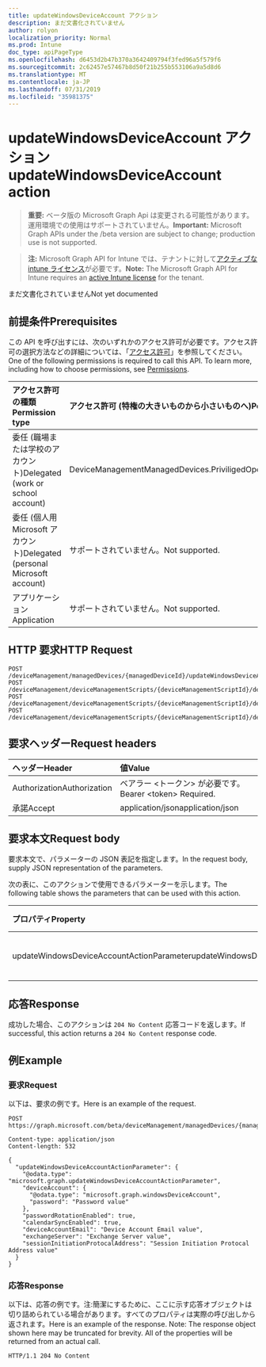 ```yaml
---
title: updateWindowsDeviceAccount アクション
description: まだ文書化されていません
author: rolyon
localization_priority: Normal
ms.prod: Intune
doc_type: apiPageType
ms.openlocfilehash: d6453d2b47b370a3642409794f3fed96a5f579f6
ms.sourcegitcommit: 2c62457e57467b8d50f21b255b553106a9a5d8d6
ms.translationtype: MT
ms.contentlocale: ja-JP
ms.lasthandoff: 07/31/2019
ms.locfileid: "35981375"
---
```

# <a name="updatewindowsdeviceaccount-action"></a><span data-ttu-id="30481-103">updateWindowsDeviceAccount アクション</span><span class="sxs-lookup"><span data-stu-id="30481-103">updateWindowsDeviceAccount action</span></span>

> <span data-ttu-id="30481-104">**重要:** ベータ版の Microsoft Graph Api は変更される可能性があります。運用環境での使用はサポートされていません。</span><span class="sxs-lookup"><span data-stu-id="30481-104">**Important:** Microsoft Graph APIs under the /beta version are subject to change; production use is not supported.</span></span>

> <span data-ttu-id="30481-105">**注:** Microsoft Graph API for Intune では、テナントに対して[アクティブな intune ライセンス](https://go.microsoft.com/fwlink/?linkid=839381)が必要です。</span><span class="sxs-lookup"><span data-stu-id="30481-105">**Note:** The Microsoft Graph API for Intune requires an [active Intune license](https://go.microsoft.com/fwlink/?linkid=839381) for the tenant.</span></span>

<span data-ttu-id="30481-106">まだ文書化されていません</span><span class="sxs-lookup"><span data-stu-id="30481-106">Not yet documented</span></span>

## <a name="prerequisites"></a><span data-ttu-id="30481-107">前提条件</span><span class="sxs-lookup"><span data-stu-id="30481-107">Prerequisites</span></span>
<span data-ttu-id="30481-p101">この API を呼び出すには、次のいずれかのアクセス許可が必要です。アクセス許可の選択方法などの詳細については、「[アクセス許可](/graph/permissions-reference)」を参照してください。</span><span class="sxs-lookup"><span data-stu-id="30481-p101">One of the following permissions is required to call this API. To learn more, including how to choose permissions, see [Permissions](/graph/permissions-reference).</span></span>

|<span data-ttu-id="30481-110">アクセス許可の種類</span><span class="sxs-lookup"><span data-stu-id="30481-110">Permission type</span></span>|<span data-ttu-id="30481-111">アクセス許可 (特権の大きいものから小さいものへ)</span><span class="sxs-lookup"><span data-stu-id="30481-111">Permissions (from most to least privileged)</span></span>|
|:---|:---|
|<span data-ttu-id="30481-112">委任 (職場または学校のアカウント)</span><span class="sxs-lookup"><span data-stu-id="30481-112">Delegated (work or school account)</span></span>|<span data-ttu-id="30481-113">DeviceManagementManagedDevices.PriviligedOperation.All</span><span class="sxs-lookup"><span data-stu-id="30481-113">DeviceManagementManagedDevices.PriviligedOperation.All</span></span>|
|<span data-ttu-id="30481-114">委任 (個人用 Microsoft アカウント)</span><span class="sxs-lookup"><span data-stu-id="30481-114">Delegated (personal Microsoft account)</span></span>|<span data-ttu-id="30481-115">サポートされていません。</span><span class="sxs-lookup"><span data-stu-id="30481-115">Not supported.</span></span>|
|<span data-ttu-id="30481-116">アプリケーション</span><span class="sxs-lookup"><span data-stu-id="30481-116">Application</span></span>|<span data-ttu-id="30481-117">サポートされていません。</span><span class="sxs-lookup"><span data-stu-id="30481-117">Not supported.</span></span>|

## <a name="http-request"></a><span data-ttu-id="30481-118">HTTP 要求</span><span class="sxs-lookup"><span data-stu-id="30481-118">HTTP Request</span></span>
<!-- {
  "blockType": "ignored"
}
-->
``` http
POST /deviceManagement/managedDevices/{managedDeviceId}/updateWindowsDeviceAccount
POST /deviceManagement/deviceManagementScripts/{deviceManagementScriptId}/deviceRunStates/{deviceManagementScriptDeviceStateId}/managedDevice/updateWindowsDeviceAccount
POST /deviceManagement/deviceManagementScripts/{deviceManagementScriptId}/deviceRunStates/{deviceManagementScriptDeviceStateId}/managedDevice/users/{userId}/managedDevices/{managedDeviceId}/updateWindowsDeviceAccount
POST /deviceManagement/deviceManagementScripts/{deviceManagementScriptId}/deviceRunStates/{deviceManagementScriptDeviceStateId}/managedDevice/detectedApps/{detectedAppId}/managedDevices/{managedDeviceId}/updateWindowsDeviceAccount
```

## <a name="request-headers"></a><span data-ttu-id="30481-119">要求ヘッダー</span><span class="sxs-lookup"><span data-stu-id="30481-119">Request headers</span></span>
|<span data-ttu-id="30481-120">ヘッダー</span><span class="sxs-lookup"><span data-stu-id="30481-120">Header</span></span>|<span data-ttu-id="30481-121">値</span><span class="sxs-lookup"><span data-stu-id="30481-121">Value</span></span>|
|:---|:---|
|<span data-ttu-id="30481-122">Authorization</span><span class="sxs-lookup"><span data-stu-id="30481-122">Authorization</span></span>|<span data-ttu-id="30481-123">ベアラー &lt;トークン&gt; が必要です。</span><span class="sxs-lookup"><span data-stu-id="30481-123">Bearer &lt;token&gt; Required.</span></span>|
|<span data-ttu-id="30481-124">承諾</span><span class="sxs-lookup"><span data-stu-id="30481-124">Accept</span></span>|<span data-ttu-id="30481-125">application/json</span><span class="sxs-lookup"><span data-stu-id="30481-125">application/json</span></span>|

## <a name="request-body"></a><span data-ttu-id="30481-126">要求本文</span><span class="sxs-lookup"><span data-stu-id="30481-126">Request body</span></span>
<span data-ttu-id="30481-127">要求本文で、パラメーターの JSON 表記を指定します。</span><span class="sxs-lookup"><span data-stu-id="30481-127">In the request body, supply JSON representation of the parameters.</span></span>

<span data-ttu-id="30481-128">次の表に、このアクションで使用できるパラメーターを示します。</span><span class="sxs-lookup"><span data-stu-id="30481-128">The following table shows the parameters that can be used with this action.</span></span>

|<span data-ttu-id="30481-129">プロパティ</span><span class="sxs-lookup"><span data-stu-id="30481-129">Property</span></span>|<span data-ttu-id="30481-130">型</span><span class="sxs-lookup"><span data-stu-id="30481-130">Type</span></span>|<span data-ttu-id="30481-131">説明</span><span class="sxs-lookup"><span data-stu-id="30481-131">Description</span></span>|
|:---|:---|:---|
|<span data-ttu-id="30481-132">updateWindowsDeviceAccountActionParameter</span><span class="sxs-lookup"><span data-stu-id="30481-132">updateWindowsDeviceAccountActionParameter</span></span>|[<span data-ttu-id="30481-133">updateWindowsDeviceAccountActionParameter</span><span class="sxs-lookup"><span data-stu-id="30481-133">updateWindowsDeviceAccountActionParameter</span></span>](../resources/intune-devices-updatewindowsdeviceaccountactionparameter.md)|<span data-ttu-id="30481-134">まだ文書化されていません</span><span class="sxs-lookup"><span data-stu-id="30481-134">Not yet documented</span></span>|



## <a name="response"></a><span data-ttu-id="30481-135">応答</span><span class="sxs-lookup"><span data-stu-id="30481-135">Response</span></span>
<span data-ttu-id="30481-136">成功した場合、このアクションは `204 No Content` 応答コードを返します。</span><span class="sxs-lookup"><span data-stu-id="30481-136">If successful, this action returns a `204 No Content` response code.</span></span>

## <a name="example"></a><span data-ttu-id="30481-137">例</span><span class="sxs-lookup"><span data-stu-id="30481-137">Example</span></span>

### <a name="request"></a><span data-ttu-id="30481-138">要求</span><span class="sxs-lookup"><span data-stu-id="30481-138">Request</span></span>
<span data-ttu-id="30481-139">以下は、要求の例です。</span><span class="sxs-lookup"><span data-stu-id="30481-139">Here is an example of the request.</span></span>
``` http
POST https://graph.microsoft.com/beta/deviceManagement/managedDevices/{managedDeviceId}/updateWindowsDeviceAccount

Content-type: application/json
Content-length: 532

{
  "updateWindowsDeviceAccountActionParameter": {
    "@odata.type": "microsoft.graph.updateWindowsDeviceAccountActionParameter",
    "deviceAccount": {
      "@odata.type": "microsoft.graph.windowsDeviceAccount",
      "password": "Password value"
    },
    "passwordRotationEnabled": true,
    "calendarSyncEnabled": true,
    "deviceAccountEmail": "Device Account Email value",
    "exchangeServer": "Exchange Server value",
    "sessionInitiationProtocalAddress": "Session Initiation Protocal Address value"
  }
}
```

### <a name="response"></a><span data-ttu-id="30481-140">応答</span><span class="sxs-lookup"><span data-stu-id="30481-140">Response</span></span>
<span data-ttu-id="30481-p102">以下は、応答の例です。注:簡潔にするために、ここに示す応答オブジェクトは切り詰められている場合があります。すべてのプロパティは実際の呼び出しから返されます。</span><span class="sxs-lookup"><span data-stu-id="30481-p102">Here is an example of the response. Note: The response object shown here may be truncated for brevity. All of the properties will be returned from an actual call.</span></span>
``` http
HTTP/1.1 204 No Content
```





